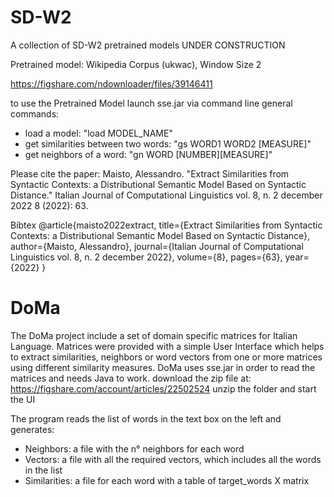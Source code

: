 # SD-W2
A collection of SD-W2 pretrained models
UNDER CONSTRUCTION


Pretrained model:
Wikipedia Corpus (ukwac), Window Size 2

https://figshare.com/ndownloader/files/39146411

to use the Pretrained Model launch sse.jar via command line
general commands:
- load a model: "load MODEL_NAME"
- get similarities between two words: "gs WORD1 WORD2 [MEASURE]"
- get neighbors of a word: "gn WORD [NUMBER][MEASURE]"


Please cite the paper:
Maisto, Alessandro. "Extract Similarities from Syntactic Contexts: a Distributional Semantic Model Based on Syntactic Distance." Italian Journal of Computational Linguistics vol. 8, n. 2 december 2022 8 (2022): 63.


Bibtex
@article{maisto2022extract,
  title={Extract Similarities from Syntactic Contexts: a Distributional Semantic Model Based on Syntactic Distance},
  author={Maisto, Alessandro},
  journal={Italian Journal of Computational Linguistics vol. 8, n. 2 december 2022},
  volume={8},
  pages={63},
  year={2022}
}


# DoMa
The DoMa project include a set of domain specific matrices for Italian Language. Matrices were provided with a simple User Interface which helps to extract similarities, neighbors or word vectors from one or more matrices using different similarity measures. DoMa uses sse.jar in order to read the matrices and needs Java to work.
download the zip file at:
  https://figshare.com/account/articles/22502524
unzip the folder and start the UI

The program reads the list of words in the text box on the left and generates:
- Neighbors: a file with the n° neighbors for each word
- Vectors: a file with all the required vectors, which includes all the words in the list
- Similarities: a file for each word with a table of target_words X matrix
